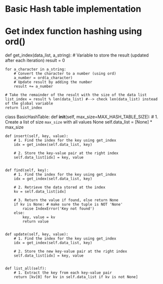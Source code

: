 # Basic Hash table implementation

# Get index function hashing using ord()
def get_index(data_list, a_string):
    # Variable to store the result (updated after each iteration)
    result = 0
    
    for a_character in a_string:
        # Convert the character to a number (using ord)
        a_number = ord(a_character)
        # Update result by adding the number
        result += a_number
    
    # Take the remainder of the result with the size of the data list
    list_index = result % len(data_list) #--> check len(data_list) instead of the global variable
    return list_index

class BasicHashTable:
    def __init__(self, max_size=MAX_HASH_TABLE_SIZE):
        # 1. Create a list of size `max_size` with all values None
        self.data_list = [None] * max_size
     
    
    def insert(self, key, value):
        # 1. Find the index for the key using get_index
        idx = get_index(self.data_list, key)
        
        # 2. Store the key-value pair at the right index
        self.data_list[idx] = key, value
    
    
    def find(self, key):
        # 1. Find the index for the key using get_index
        idx = get_index(self.data_list, key)
        
        # 2. Retrieve the data stored at the index
        kv = self.data_list[idx]
        
        # 3. Return the value if found, else return None
        if kv is None: # make sure the tuple is NOT 'None'
            raise IndexError('Key not found')
        else:
            key, value = kv
            return value
    
    
    def update(self, key, value):
        # 1. Find the index for the key using get_index
        idx = get_index(self.data_list, key)
        
        # 2. Store the new key-value pair at the right index
        self.data_list[idx] = key, value

    
    def list_all(self):
        # 1. Extract the key from each key-value pair 
        return [kv[0] for kv in self.data_list if kv is not None]
